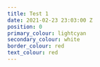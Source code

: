 ```yaml
---
title: Test 1
date: 2021-02-23 23:03:00 Z
position: 0
primary_colour: lightcyan
secondary_colour: white
border_colour: red
text_colour: red
---
```


